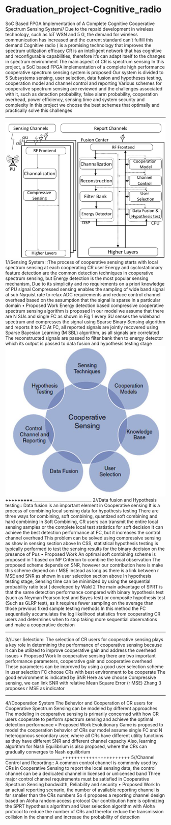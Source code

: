 # Graduation_project-Cognitive_radio
SoC Based FPGA Implementation of A Complete Cognitive Cooperative Spectrum Sensing System//
Due to the repaid development in wireless technology, such as IoT WSN and 5 G, the demand for wireless
communication has increased and the current standard can’t fulfill this demand Cognitive radio ( is a promising
technology that improves the spectrum utilization efficacy CR is an intelligent network that has cognitive and
reconfigurable capabilities, therefore it’s can adapt itself to the changes in spectrum environment The main aspect of
CR is spectrum sensing In this project, a SoC based FPGA implementation of a complete high performance cooperative
spectrum sensing system is proposed Our system is divided to 5 Subsystems sensing, user selection, data fusion and
hypotheses testing, cooperation model and channel control and reporting Various schemes for cooperative spectrum
sensing are reviewed and the challenges associated with it, such as detection probability, false alarm probability,
cooperation overhead, power efficiency, sensing time and system security and complexity In this project we choose
the best schemes that optimally and practically solve this challenges
____________________________________________________________________________________

![](69425186_3220835317934130_4436398035026575360_n.png)
1//Sensing System ::The process of cooperative sensing starts with local spectrum sensing at each cooperating
CR user Energy and cyclostationary feature detection are the common detection techniques in cooperative spectrum
sensing, but Energy detection is the most popular sensing mechanism, Due to its simplicity and no requirements on a
priori knowledge of PU signal Compressed sensing enables the sampling of wide band signal at sub Nyquist rate to
relax ADC requirements and reduce control channel overhead based on the assumption that the signal is sparse in a
particular domain
•
Proposed Work Energy detection based compressive cooperative spectrum sensing algorithm is proposed In our
model we assume that there are N SUs and single FC as shown in Fig 1 every SU senses the wideband spectrum and
compresses the signal using Sparse Binary Sensing algorithm and reports it to FC At FC, all reported signals are jointly
recovered using Sparse Bayesian Learning (M SBL) algorithm, as all signals are correlated The reconstructed signals are
passed to filter bank then to energy detector which its output is passed to data fusion and hypothesis testing stage
![](69497794_367701640827779_4979704070756368384_n.png)
________+++++++++_____________________________________
2//Data fusion and Hypothesis testing:: Data fusion is an important element in Cooperative sensing It
is a process of combining local sensing data for hypothesis testing There are three ways for combining, soft combining,
quantized soft combining and hard combining In Soft Combining, CR users can transmit the entire local sensing
samples or the complete local test statistics for soft decision It can achieve the best detection performance at FC, but
it increases the control channel overhead This problem can be solved using compressive sensing as show in sensing
section above
In
CSS, statistical hypothesis testing is typically performed to test the sensing results for the binary decision on the
presence of Pus
•
Proposed Work An optimal soft combining scheme is proposed in 1 based on NP Criterion to combine the local
observation The proposed scheme depends on SNR, however our contribution here is make this scheme depend on r
MSE instead as long as there is a link between r MSE and SNR as shown in user selection section above
In
hypothesis testing stage, Sensing time can be minimized by using the sequential probability ratio test (
developed by Wald 2 The main advantage of SPRT is that the same detection performance compared with binary
hypothesis test (such as Neyman Pearson test and Bayes test) or composite hypothesis test (Such as GLRP test), as it
requires fewer sampling on the average than those previous fixed sample testing methods In this method the FC
sequentially accumulates the log likelihood statistics from cooperating CR users and determines when to stop taking
more sequential observations and make a cooperative decision
_______________________________
3//User Selection:: The selection of CR users for cooperative sensing plays a key role in determining the
performance of cooperative sensing because it can be utilized to improve cooperative gain and address the overhead
issues
•
Proposed Work In cooperative sensing there are two important performance parameters, cooperative gain and
cooperative overhead These parameters can be improved by using a good user selection scheme In user selection FC
choose CRs with best environment to be cooperate The good environment is indicated by SNR Here as we choose
Compressive sensing, we can link SNR with relative Mean Square Error (r MSE) Zhang 3 proposes r MSE as indicator
______________________________________________________
4//Cooperation System
The Behavior and Cooperation of CR users for Cooperative Spectrum Sensing can be modeled by different approaches
The modeling in cooperative sensing is primarily concerned with how CR users cooperate to perform spectrum sensing
and achieve the optimal detection performance
•
Proposed Work Evolutionary Game is proposed to model the cooperation behavior of CRs our model assume
single FC and N heterogonous secondary user, where all CRs have different utility functions as they have different SNR
and different channel capacity Also, learning algorithm for Nash Equilibrium is also proposed, where the CRs can
gradually converges to Nash equilibrium
____________________________+++++++++++++++++++++++
5//Channel Control and Reporting:: A common control channel is commonly used by CRs in Cooperative Sensing to report the local sensing data, the control channel can be a dedicated channel in licensed or unlicensed band Three major control channel requirements must be satisfied in Cooperative Spectrum Sensing bandwidth, Reliability and security
•
Proposed Work In an actual reporting scenario, the number of available reporting channel is far smaller than the
CRs numbers So 4 proposes a reporting channel design based on Aloha random access protocol Our contribution
here is optimizing the SPRT hypothesis algorithm and User selection algorithm with Aloha protocol to reduce the
number of CRs and therefor reduce the transmission collision in the channel and increase the probability of detection





